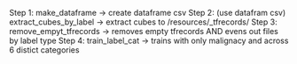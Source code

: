 Step 1: make_dataframe -> create dataframe csv
Step 2: (use datafram csv) extract_cubes_by_label -> extract cubes to /resources/_tfrecords/
Step 3: remove_empyt_tfrecords -> removes empty tfrecords AND evens out files by label type
Step 4: train_label_cat -> trains with only malignacy and across 6 distict categories